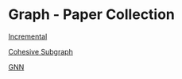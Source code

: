 # Graph - Paper Collection

[Incremental](https://github.com/EdwardTex/references_for_my_phd/blob/main/paperCollect_incremental.md)

[Cohesive Subgraph](https://github.com/EdwardTex/references_for_phd/blob/main/paperCollect_cohesive_subgraph.md)

[GNN](https://github.com/EdwardTex/references_for_my_phd/blob/main/paperCollect_gnn.md)